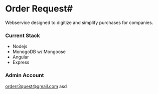 # Order Request#

Webservice designed to digitize and simplify purchases for companies.

### Current Stack ###
* Nodejs
* MonogoDB w/ Mongoose
* Angular
* Express


### Admin Account ###
orderr3quest@gmail.com
asd